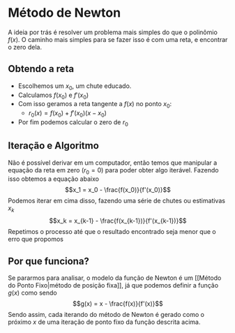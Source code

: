 # Método de Newton
A ideia por trás é resolver um problema mais simples do que o polinômio $f(x)$. O caminho mais simples para se fazer isso é com uma reta, e encontrar o zero dela.
## Obtendo a reta
- Escolhemos um $x_0$, um chute educado. 
- Calculamos $f(x_0)$ e $f'(x_0)$
- Com isso geramos a reta tangente a $f(x)$ no ponto $x_0$:
	- $r_0(x) = f(x_0) + f'(x_0)(x - x_0)$
- Por fim podemos calcular o zero de $r_0$

## Iteração e Algoritmo
Não é possível derivar em um computador, então temos que manipular a equação da reta em zero ($r_0 = 0$) para poder obter algo iterável. Fazendo isso obtemos a equação abaixo
$$x_1 = x_0 - \frac{f(x_0)}{f'(x_0)}$$
Podemos iterar em cima disso, fazendo uma série de chutes ou estimativas $x_k$
$$x_k = x_{k-1} - \frac{f(x_{k-1})}{f'(x_{k-1})}$$
 Repetimos o processo até que o resultado encontrado seja menor que o erro que propomos
 
 ## Por que funciona?
 
Se pararmos para analisar, o modelo da função de Newton é um [[Método do Ponto Fixo|método de posição fixa]], já que podemos definir a função $g(x)$ como sendo 
$$g(x) = x - \frac{f(x)}{f'(x)}$$
Sendo assim, cada iterando do método de Newton é gerado como o próximo $x$ de uma iteração de ponto fixo da função descrita acima.